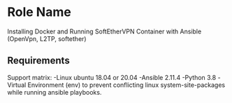 Role Name
=========

Installing Docker and Running SoftEtherVPN Container with Ansible (OpenVpn, L2TP, softether)

Requirements
------------
Support matrix:
-Linux ubuntu 18.04 or 20.04
-Ansible 2.11.4
-Python 3.8
-Virtual Environment (env) to prevent conflicting linux system-site-packages while running ansible playbooks.



